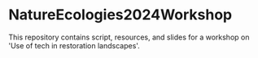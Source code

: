 # NatureEcologies2024Workshop
This repository contains script, resources, and slides for a workshop on 'Use of tech in restoration landscapes'. 
